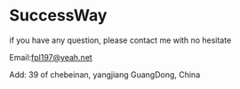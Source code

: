 # SuccessWay
if you have any question, please contact me with no hesitate

Email:fpl197@yeah.net

Add: 39 of chebeinan, yangjiang GuangDong, China
